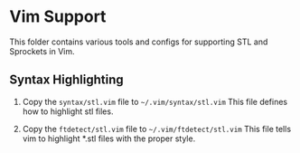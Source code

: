 # Vim Support

This folder contains various tools and configs for supporting STL and Sprockets
in Vim.

## Syntax Highlighting

  1. Copy the `syntax/stl.vim` file to `~/.vim/syntax/stl.vim`
     This file defines how to highlight stl files.

  2. Copy the `ftdetect/stl.vim` file to `~/.vim/ftdetect/stl.vim`
     This file tells vim to highlight *.stl files with the proper style.
